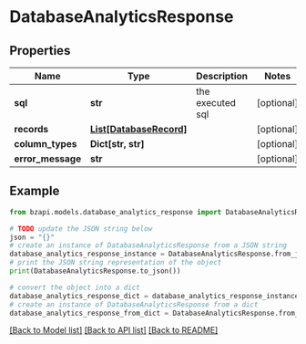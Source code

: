 # DatabaseAnalyticsResponse


## Properties

Name | Type | Description | Notes
------------ | ------------- | ------------- | -------------
**sql** | **str** | the executed sql | [optional] 
**records** | [**List[DatabaseRecord]**](DatabaseRecord.md) |  | [optional] 
**column_types** | **Dict[str, str]** |  | [optional] 
**error_message** | **str** |  | [optional] 

## Example

```python
from bzapi.models.database_analytics_response import DatabaseAnalyticsResponse

# TODO update the JSON string below
json = "{}"
# create an instance of DatabaseAnalyticsResponse from a JSON string
database_analytics_response_instance = DatabaseAnalyticsResponse.from_json(json)
# print the JSON string representation of the object
print(DatabaseAnalyticsResponse.to_json())

# convert the object into a dict
database_analytics_response_dict = database_analytics_response_instance.to_dict()
# create an instance of DatabaseAnalyticsResponse from a dict
database_analytics_response_from_dict = DatabaseAnalyticsResponse.from_dict(database_analytics_response_dict)
```
[[Back to Model list]](../README.md#documentation-for-models) [[Back to API list]](../README.md#documentation-for-api-endpoints) [[Back to README]](../README.md)


